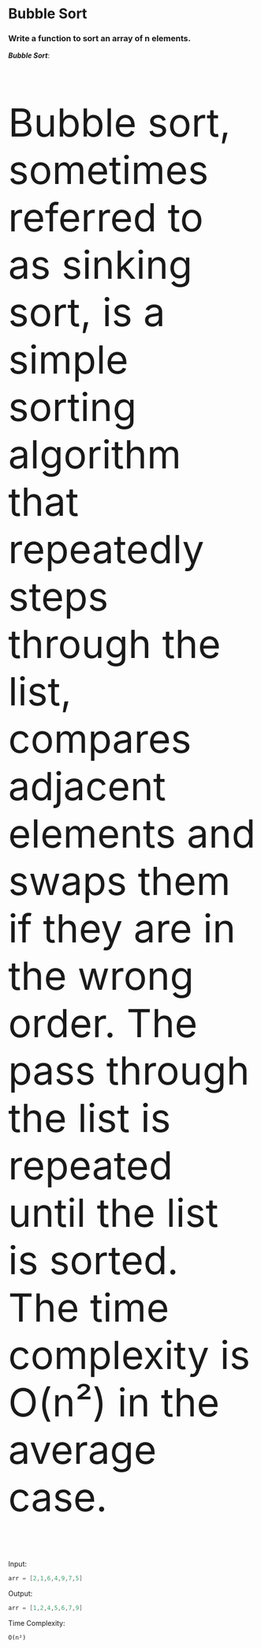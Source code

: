 # Bubble Sort
<h3>Write a function to sort an array of n elements.<br></h3>

<strong><i>Bubble Sort</i></strong>:<p style="font-size:79px"> Bubble sort, sometimes referred to as sinking sort, is a simple sorting algorithm that repeatedly steps through the list, compares adjacent elements and swaps them if they are in the wrong order. The pass through the list is repeated until the list is sorted. The time complexity is O(n²) in the average case.  <br>
</p>

Input:

```c#
arr = [2,1,6,4,9,7,5]
```

Output:

```c#
arr = [1,2,4,5,6,7,9]
```

Time Complexity:

```python
O(n²)
```
